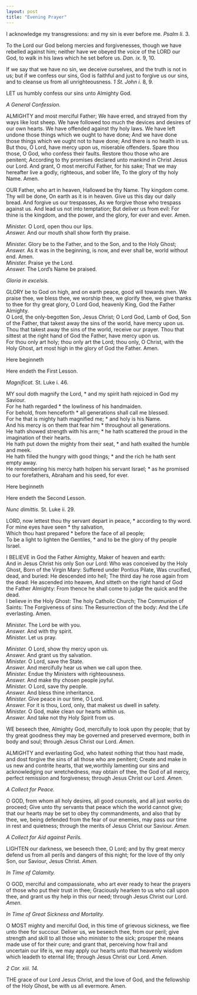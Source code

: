 ```yaml
---
layout: post
title: "Evening Prayer"
---
```

I acknowledge my transgressions: and my sin is ever before me.
*Psalm li.* 3.

To the Lord our God belong mercies and forgivenesses, though we
have rebelled against him; neither have we obeyed the voice of the
LORD our God, to walk in his laws which he set before us.
*Dan. ix.* 9, 10.

If we say that we have no sin, we deceive ourselves, and the truth
is not in us; but if we confess our sins, God is faithful and just
to forgive us our sins, and to cleanse us from all unrighteousness.
*1 St. John i.* 8, 9.

LET us humbly confess our sins unto Almighty God.

*A General Confession.*

ALMIGHTY and most merciful Father; We have erred, and strayed from
thy ways like lost sheep. We have followed too much the devices and
desires of our own hearts. We have offended against thy holy laws.
We have left undone those things which we ought to have done; And
we have done those things which we ought not to have done; And there
is no health in us. But thou, O Lord, have mercy upon us, miserable
offenders. Spare thou those, O God, who confess their faults. Restore
thou those who are penitent; According to thy promises declared
unto mankind in Christ Jesus our Lord. And grant, O most merciful
Father, for his sake; That we may hereafter live a godly, righteous,
and sober life, To the glory of thy holy Name. Amen.

OUR Father, who art in heaven, Hallowed be thy Name. Thy kingdom
come. Thy will be done, On earth as it is in heaven. Give us this
day our daily bread. And forgive us our trespasses, As we forgive
those who trespass against us. And lead us not into temptation; But
deliver us from evil: For thine is the kingdom, and the power, and
the glory, for ever and ever. Amen.

*Minister.* O Lord, open thou our lips.  
*Answer.* And our mouth shall show forth thy praise.  

*Minister.* Glory be to the Father, and to the Son, and to the Holy Ghost;  
*Answer.* As it was in the beginning, is now, and ever shall be, world without end. Amen.  
*Minister.* Praise ye the Lord.  
*Answer.* The Lord’s Name be praised.  

*Gloria in excelsis.*

GLORY be to God on high, and on earth peace, good will towards men.
We praise thee, we bless thee, we worship thee, we glorify thee,
we give thanks to thee for thy great glory, O Lord God, heavenly
King, God the Father Almighty.  
O Lord, the only-begotten Son, Jesus Christ; O Lord God, Lamb of
God, Son of the Father, that takest away the sins of the world,
have mercy upon us. Thou that takest away the sins of the world,
receive our prayer. Thou that sittest at the right hand of God the
Father, have mercy upon us.  
For thou only art holy; thou only art the Lord; thou only, O Christ,
with the Holy Ghost, art most high in the glory of God the Father.
Amen.  

Here beginneth

Here endeth the First Lesson.

*Magnificat.* St. Luke i. 46.

MY soul doth magnify the Lord, * and my spirit hath rejoiced in God my Saviour.  
For he hath regarded * the lowliness of his handmaiden.  
For behold, from henceforth * all generations shall call me blessed.  
For he that is mighty hath magnified me; * and holy is his Name.  
And his mercy is on them that fear him * throughout all generations.  
He hath showed strength with his arm; * he hath scattered the proud in the imagination of their hearts.  
He hath put down the mighty from their seat, * and hath exalted the humble and meek.  
He hath filled the hungry with good things; * and the rich he hath sent empty away.  
He remembering his mercy hath holpen his servant Israel; * as he promised to our forefathers, Abraham and his seed, for ever.  

Here beginneth

Here endeth the Second Lesson.

*Nunc dimittis.* St. Luke ii. 29.

LORD, now lettest thou thy servant depart in peace, * according to thy word.  
For mine eyes have seen * thy salvation,  
Which thou hast prepared * before the face of all people;  
To be a light to lighten the Gentiles, * and to be the glory of thy people Israel.

I BELIEVE in God the Father Almighty, Maker of heaven and earth:  
And in Jesus Christ his only Son our Lord: Who was conceived by the
Holy Ghost, Born of the Virgin Mary: Suffered under Pontius Pilate,
Was crucified, dead, and buried: He descended into hell; The third
day he rose again from the dead: He ascended into heaven, And sitteth
on the right hand of God the Father Almighty: From thence he shall
come to judge the quick and the dead.  
I believe in the Holy Ghost: The holy Catholic Church; The Communion
of Saints: The Forgiveness of sins: The Resurrection of the body:
And the Life everlasting. Amen.

*Minister.* The Lord be with you.  
*Answer.* And with thy spirit.  
*Minister.* Let us pray.  

*Minister.* O Lord, show thy mercy upon us.  
*Answer.* And grant us thy salvation.  
*Minister.* O Lord, save the State.  
*Answer.* And mercifully hear us when we call upon thee.  
*Minister.* Endue thy Ministers with righteousness.  
*Answer.* And make thy chosen people joyful.  
*Minister.* O Lord, save thy people.  
*Answer.* And bless thine inheritance.  
*Minister.* Give peace in our time, O Lord.  
*Answer.* For it is thou, Lord, only, that makest us dwell in safety.  
*Minister.* O God, make clean our hearts within us.  
*Answer.* And take not thy Holy Spirit from us.  

WE beseech thee, Almighty God, mercifully to look upon thy people;
that by thy great goodness they may be governed and preserved
evermore, both in body and soul; through Jesus Christ our Lord.
*Amen.*

ALMIGHTY and everlasting God, who hatest nothing that thou hast
made, and dost forgive the sins of all those who are penitent;
Create and make in us new and contrite hearts, that we,worthily
lamenting our sins and acknowledging our wretchedness, may obtain
of thee, the God of all mercy, perfect remission and forgiveness;
through Jesus Christ our Lord. *Amen.*

*A Collect for Peace.*

O GOD, from whom all holy desires, all good counsels, and all just
works do proceed; Give unto thy servants that peace which the world
cannot give; that our hearts may be set to obey thy commandments,
and also that by thee, we, being defended from the fear of our
enemies, may pass our time in rest and quietness; through the merits
of Jesus Christ our Saviour. *Amen.*

*A Collect for Aid against Perils.*

LIGHTEN our darkness, we beseech thee, O Lord; and by thy great
mercy defend us from all perils and dangers of this night; for the
love of thy only Son, our Saviour, Jesus Christ. *Amen.*

*In Time of Calamity.*

O GOD, merciful and compassionate, who art ever ready to hear the
prayers of those who put their trust in thee; Graciously hearken
to us who call upon thee, and grant us thy help in this our need;
through Jesus Christ our Lord. *Amen.*

*In Time of Great Sickness and Mortality.*

O MOST mighty and merciful God, in this time of grievous sickness,
we flee unto thee for succour. Deliver us, we beseech thee, from
our peril; give strength and skill to all those who minister to the
sick; prosper the means made use of for their cure; and grant that,
perceiving how frail and uncertain our life is, we may apply our
hearts unto that heavenly wisdom which leadeth to eternal life;
through Jesus Christ our Lord. *Amen.*

*2 Cor. xiii. 14.*

THE grace of our Lord Jesus Christ, and the love of God, and the
fellowship of the Holy Ghost, be with us all evermore. Amen.
